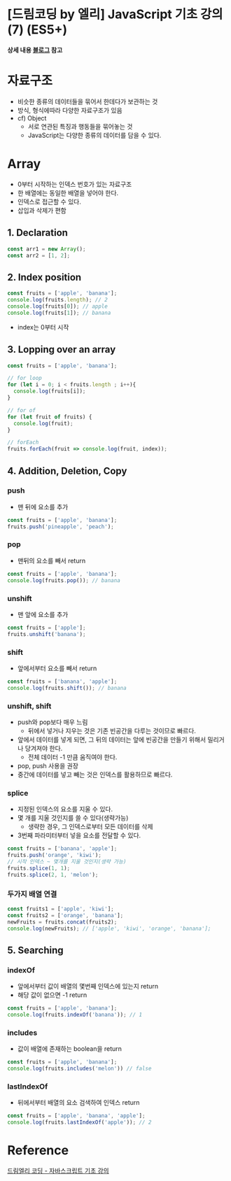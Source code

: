 # [드림코딩 by 엘리] JavaScript 기초 강의(7) (ES5+)

**상세 내용 [블로그](https://greedysiru.tistory.com/544) 참고**



# 자료구조

* 비슷한 종류의 데이터들을 묶어서 한데다가 보관하는 것
* 방식, 형식에따라 다양한 자료구조가 있음
* cf) Object
  * 서로 연관된 특징과 행동들을 묶어놓는 것
  * JavaScript는 다양한 종류의 데이터를 담을 수 있다.

# Array

* 0부터 시작하는 인덱스 번호가 있는 자료구조
* 한 배열에는 동일한 배열을 넣어야 한다.
* 인덱스로 접근할 수 있다.
* 삽입과 삭제가 편함



## 1. Declaration

```JavaScript
const arr1 = new Array();
const arr2 = [1, 2];
```



## 2. Index position

```javascript
const fruits = ['apple', 'banana'];
console.log(fruits.length); // 2
console.log(fruits[0]); // apple
console.log(fruits[1]); // banana
```

* index는 0부터 시작



## 3. Lopping over an array

```JavaScript
const fruits = ['apple', 'banana'];

// for loop
for (let i = 0; i < fruits.length ; i++){
  console.log(fruits[i]);
}

// for of
for (let fruit of fruits) {
  console.log(fruit);
}

// forEach
fruits.forEach(fruit => console.log(fruit, index));
```



## 4. Addition, Deletion, Copy

### push

* 맨 뒤에 요소를 추가

```JavaScript
const fruits = ['apple', 'banana'];
fruits.push('pineapple', 'peach');
```



### pop

* 맨뒤의 요소를 빼서 return

```JavaScript
const fruits = ['apple', 'banana'];
console.log(fruits.pop()); // banana
```



### unshift

* 맨 앞에 요소를 추가

```JavaScript
const fruits = ['apple'];
fruits.unshift('banana');
```



### shift

* 앞에서부터 요소를 빼서 return

```JavaScript
const fruits = ['banana', 'apple'];
console.log(fruits.shift()); // banana
```



### unshift, shift

* push와 pop보다 매우 느림
  * 뒤에서 넣거나 지우는 것은 기존 빈공간을 다루는 것이므로 빠르다.
* 앞에서 데이터를 넣게 되면, 그 뒤의 데이터는 앞에 빈공간을 만들기 위해서 밀리거나 당겨져야 한다.
  * 전체 데이터 -1 만큼 움직여야 한다.
* pop, push 사용을 권장
* 중간에 데이터를 넣고 빼는 것은 인덱스를 활용하므로 빠르다.



### splice

* 지정된 인덱스의 요소를 지울 수 있다.
* 몇 개를 지울 것인지를 쓸 수 있다(생략가능)
  * 생략한 경우, 그 인덱스로부터 모든 데이터를 삭제
* 3번째 파라미터부터 넣을 요소를 전달할 수 있다.

```JavaScript
const fruits = ['banana', 'apple'];
fruits.push('orange', 'kiwi');
// 시작 인덱스 ~ 몇개를 지울 것인지(생략 가능)
fruits.splice(1, 1); 
fruits.splice(2, 1, 'melon');
```



### 두가지 배열 연결

```JavaScript
const fruits1 = ['apple', 'kiwi'];
const fruits2 = ['orange', 'banana'];
newFruits = fruits.concat(fruits2);
console.log(newFruits); // ['apple', 'kiwi', 'orange', 'banana'];
```



## 5. Searching

### indexOf

* 앞에서부터 값이 배열의 몇번째 인덱스에 있는지 return
* 해당 값이 없으면 -1 return

```JavaScript
const fruits = ['apple', 'banana'];
console.log(fruits.indexOf('banana')); // 1
```



### includes

* 값이 배열에 존재하는 boolean을 return

```JavaScript
const fruits = ['apple', 'banana'];
console.log(fruits.includes('melon')) // false
```



### lastIndexOf

* 뒤에서부터 배열의 요소 검색하여 인덱스 return

```JavaScript
const fruits = ['apple', 'banana', 'apple'];
console.log(fruits.lastIndexOf('apple')); // 2
```



# Reference

[드림엘리 코딩 - 자바스크립트 기초 강의](https://www.youtube.com/watch?v=wcsVjmHrUQg&list=PLv2d7VI9OotTVOL4QmPfvJWPJvkmv6h-2&index=1)